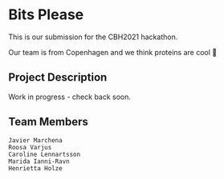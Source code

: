 # Bits Please

This is our submission for the CBH2021 hackathon. 

Our team is from Copenhagen and we think proteins are cool 🙌

## Project Description

Work in progress - check back soon.

## Team Members

    Javier Marchena
    Roosa Varjus
    Caroline Lennartsson
    Marida Ianni-Ravn
    Henrietta Holze
